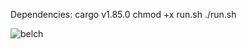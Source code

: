 Dependencies: cargo v1.85.0
chmod +x run.sh
./run.sh


![belch](https://github.com/user-attachments/assets/78f396c4-b914-45ec-b712-d7b5cfea690a)
